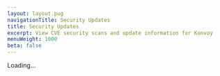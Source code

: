 ```yaml
---
layout: layout.pug
navigationTitle: Security Updates
title: Security Updates
excerpt: View CVE security scans and update information for Konvoy
menuWeight: 1000
beta: false
---
```


<div class="cve-table-container">Loading...</div>
<script src="/js/cve.js"></script>

